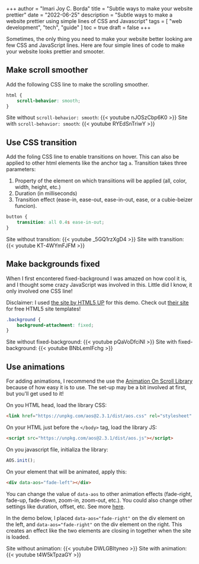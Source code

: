 +++
author = "Imari Joy C. Borda"
title = "Subtle ways to make your website prettier"
date = "2022-06-25"
description = "Subtle ways to make a website prettier using simple lines of CSS and Javascript"
tags = [
    "web development",
    "tech",
    "guide"
]
toc = true
draft = false
+++

Sometimes, the only thing you need to make your website better looking are few CSS and JavaScript lines. Here are four simple lines of code to make your website looks prettier and smooter.

## Make scroll smoother

Add the following CSS line to make the scrolling smoother.

```css
html {
	scroll-behavior: smooth;
}
```

Site without `scroll-behavior: smooth`:
{{< youtube nJOSzCbp6K0 >}}
Site with `scroll-behavior: smooth`:
{{< youtube RYEdSnTriwY >}}

## Use CSS transition

Add the foling CSS line to enable transitions on hover. This can also be applied to other html elements like the anchor tag `a`. Transition takes three parameters:

1. Property of the element on which transiitions will be applied (all, color, width, height, etc.)
2. Duration (in milliseconds)
3. Transition effect (ease-in, ease-out, ease-in-out, ease, or a cubie-beizer funcion).

```css
button {
	transition: all 0.4s ease-in-out;
}
```

Site without transition:
{{< youtube _5GQ1rzXgD4 >}}
Site with transition:
{{< youtube KT-4WYmFJFM >}}

## Make backgrounds fixed

When I first encontered fixed-background I was amazed on how cool it is, and I thought some crazy JavaScript was involved in this. Little did I know, it only involved one CSS line!

Disclaimer: I used [the site by HTML5 UP](https://html5up.net/alpha) for this demo. Check out [their site](https://html5up.net/) for free HTML5 site templates!

```css
.background {
	background-attachment: fixed;
}
```

Site without fixed-background:
{{< youtube pQaVoDfciNI >}}
Site with fixed-background:
{{< youtube BNbLemIFchg >}}

## Use animations

For adding animations, I recommend the use the [Animation On Scroll Library](https://michalsnik.github.io/aos/) because of how easy it is to use. The set-up may be a bit involved at first, but you'll get used to it!

On you HTML head, load the library CSS:

```html
<link href="https://unpkg.com/aos@2.3.1/dist/aos.css" rel="stylesheet" />
```

On your HTML just before the `</body>` tag, load the library JS:

```html
<script src="https://unpkg.com/aos@2.3.1/dist/aos.js"></script>
```

On you javascript file, initializa the library:

```js
AOS.init();
```

On your element that will be animated, apply this:

```html
<div data-aos="fade-left"></div>
```

You can change the value of `data-aos` to other animation effects (fade-right, fade-up, fade-down, zoom-in, zoom-out, etc.). You could also change other settings like duration, offset, etc. See more [here](https://michalsnik.github.io/aos/).

In the demo below, I placed `data-aos="fade-right"` on the div element on the left, and `data-aos="fade-right"` on the div element on the right. This creates an effect like the two elements are closing in together when the site is loaded.

Site without animation:
{{< youtube DWLGBItyneo >}}
Site with animation:
{{< youtube t4W5kTpzaGY >}}

